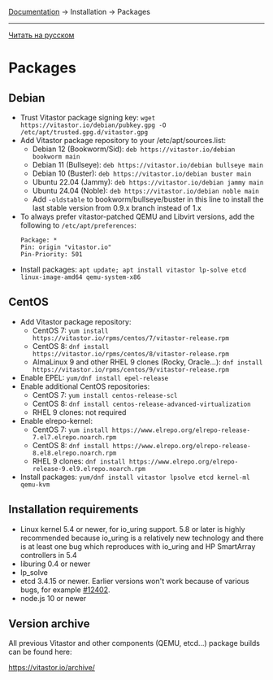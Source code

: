 [Documentation](../../README.md#documentation) → Installation → Packages

-----

[Читать на русском](packages.ru.md)

# Packages

## Debian

- Trust Vitastor package signing key:
  `wget https://vitastor.io/debian/pubkey.gpg -O /etc/apt/trusted.gpg.d/vitastor.gpg`
- Add Vitastor package repository to your /etc/apt/sources.list:
  - Debian 12 (Bookworm/Sid): `deb https://vitastor.io/debian bookworm main`
  - Debian 11 (Bullseye): `deb https://vitastor.io/debian bullseye main`
  - Debian 10 (Buster): `deb https://vitastor.io/debian buster main`
  - Ubuntu 22.04 (Jammy): `deb https://vitastor.io/debian jammy main`
  - Ubuntu 24.04 (Noble): `deb https://vitastor.io/debian noble main`
  - Add `-oldstable` to bookworm/bullseye/buster in this line to install the last
    stable version from 0.9.x branch instead of 1.x
- To always prefer vitastor-patched QEMU and Libvirt versions, add the following to `/etc/apt/preferences`:
  ```
  Package: *
  Pin: origin "vitastor.io"
  Pin-Priority: 501
  ```
- Install packages: `apt update; apt install vitastor lp-solve etcd linux-image-amd64 qemu-system-x86`

## CentOS

- Add Vitastor package repository:
  - CentOS 7: `yum install https://vitastor.io/rpms/centos/7/vitastor-release.rpm`
  - CentOS 8: `dnf install https://vitastor.io/rpms/centos/8/vitastor-release.rpm`
  - AlmaLinux 9 and other RHEL 9 clones (Rocky, Oracle...): `dnf install https://vitastor.io/rpms/centos/9/vitastor-release.rpm`
- Enable EPEL: `yum/dnf install epel-release`
- Enable additional CentOS repositories:
  - CentOS 7: `yum install centos-release-scl`
  - CentOS 8: `dnf install centos-release-advanced-virtualization`
  - RHEL 9 clones: not required
- Enable elrepo-kernel:
  - CentOS 7: `yum install https://www.elrepo.org/elrepo-release-7.el7.elrepo.noarch.rpm`
  - CentOS 8: `dnf install https://www.elrepo.org/elrepo-release-8.el8.elrepo.noarch.rpm`
  - RHEL 9 clones: `dnf install https://www.elrepo.org/elrepo-release-9.el9.elrepo.noarch.rpm`
- Install packages: `yum/dnf install vitastor lpsolve etcd kernel-ml qemu-kvm`

## Installation requirements

- Linux kernel 5.4 or newer, for io_uring support. 5.8 or later is highly
  recommended because io_uring is a relatively new technology and there is
  at least one bug which reproduces with io_uring and HP SmartArray
  controllers in 5.4
- liburing 0.4 or newer
- lp_solve
- etcd 3.4.15 or newer. Earlier versions won't work because of various bugs,
  for example [#12402](https://github.com/etcd-io/etcd/pull/12402).
- node.js 10 or newer

## Version archive

All previous Vitastor and other components (QEMU, etcd...) package builds
can be found here:

https://vitastor.io/archive/
